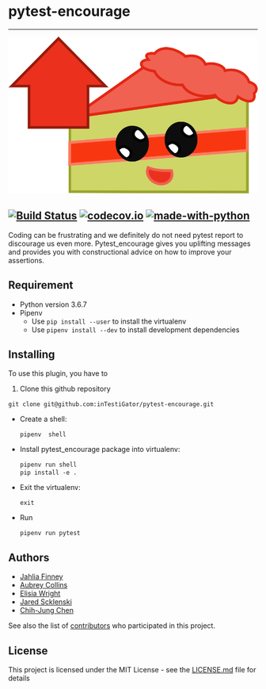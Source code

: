 # pytest-encourage

---
![logo](.github/pytest_encourage_logo.png "pytest_encourage")

[![Build Status](https://api.travis-ci.com/inTestiGator/pytest-encourage.svg?branch=master)](
https://travis-ci.com/inTestiGator/pytest-encourage)
[![codecov.io](https://img.shields.io/codecov/c/github/inTestiGator/pytest-encourage/master.svg)](
http://codecov.io/github/inTestiGator/pytest-courage?branch=master)
[![made-with-python](http://img.shields.io/badge/Made%20with-Python-blue.svg)](
https://www.python.org/)
---
Coding can be frustrating and we definitely do not need pytest report to
discourage us even more. Pytest_encourage gives you uplifting messages and
provides you with constructional advice on how to improve your assertions.

## Requirement

* Python version 3.6.7
* Pipenv
  * Use `pip install --user` to install the virtualenv
  * Use `pipenv install --dev` to install development dependencies

## Installing

To use this plugin, you have to

1. Clone this github repository

  ```
  git clone git@github.com:inTestiGator/pytest-encourage.git
  ```

* Create a shell:

  ```
  pipenv  shell
  ```

* Install pytest_encourage package into virtualenv:

  ```
  pipenv run shell
  pip install -e .
  ```

* Exit the virtualenv:

  ```
  exit
  ```

* Run

  ```
  pipenv run pytest
  ```

## Authors

* [Jahlia Finney](https://github.com/finneyj2)
* [Aubrey Collins](https://github.com/aubreypc)
* [Elisia Wright](https://github.com/ElisiaW)
* [Jared Scklenski](https://github.com/szklenskij)
* [Chih-Jung Chen](https://github.com/chenc-allegheny)

See also the list of [contributors](https://github.com/inTestiGator/pytest-encourage/graphs/contributors)
who participated in this project.

## License

This project is licensed under the MIT License - see the [LICENSE.md](LICENSE.md)
file for details
